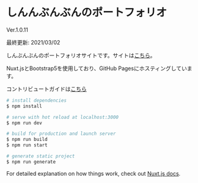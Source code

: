 # しんんぶんぶんのポートフォリオ

Ver.1.0.11

最終更新: 2021/03/02

しんぶんぶんのポートフォリオサイトです。サイトは[こちら](https://shinbunbun.github.io/)。

Nuxt.jsとBootstrap5を使用しており、GitHub Pagesにホスティングしています。

コントリビュートガイドは[こちら](https://github.com/shinbunbun/shinbunbun.github.io/blob/master/CONTRIBUTING.md)

```bash
# install dependencies
$ npm install

# serve with hot reload at localhost:3000
$ npm run dev

# build for production and launch server
$ npm run build
$ npm run start

# generate static project
$ npm run generate
```

For detailed explanation on how things work, check out [Nuxt.js docs](https://nuxtjs.org).
